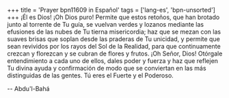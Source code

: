 +++
title = 'Prayer bpn11609 in Español'
tags = ['lang-es', 'bpn-unsorted']
+++
¡Él es Dios!
¡Oh Dios puro! Permite que estos retoños, que han brotado junto al torrente de Tu guía, se vuelvan verdes y lozanos mediante las efusiones de las nubes de Tu tierna misericordia; haz que se mezan con las suaves brisas que soplan desde las praderas de Tu unicidad, y permite que sean revividos por los rayos del Sol de la Realidad, para que continuamente crezcan y florezcan y se cubran de flores y frutos.
¡Oh Señor, Dios! Otórgale entendimiento a cada uno de ellos, dales poder y fuerza y haz que reflejen Tu divina ayuda y confirmación de modo que se conviertan en las más distinguidas de las gentes.
Tú eres el Fuerte y el Poderoso.

-- Abdu'l-Bahá
